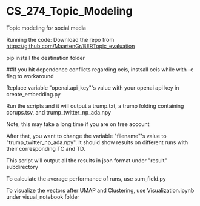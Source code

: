 # CS_274_Topic_Modeling
 Topic modeling for social media

Running the code:
Download the repo from https://github.com/MaartenGr/BERTopic_evaluation

pip install the destination folder

##If you hit dependence conflicts regarding ocis, instsall ocis while with -e flag to workaround

Replace variable "openai.api_key"'s value with your openai api key in create_embedding.py

Run the scripts and it will output a trump.txt, a trump folding containing corups.tsv, and trump_twitter_np_ada.npy

Note, this may take a long time if you are on free account

After that, you want to change the variable "filename"'s value to "trump_twitter_np_ada.npy". It should show results on different runs with their corresponding TC and TD.

This script will output all the results in json format under "result" subdirectory

To calculate the average performance of runs, use sum_field.py

To visualize the vectors after UMAP and Clustering, use Visualization.ipynb under visual_notebook folder
